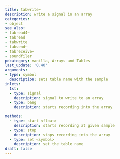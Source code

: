```yaml
---
title: tabwrite~
description: write a signal in an array
categories:
- object
see_also:
- tabread4~
- tabread
- tabwrite
- tabsend~
- tabreceive~
- soundfiler
pdcategory: vanilla, Arrays and Tables
last_update: '0.40'
arguments:
- type: symbol
  description: sets table name with the sample
inlets:
  1st:
  - type: signal
    description: signal to write to an array
  - type: bang
    description: starts recording into the array

methods:
  - type: start <float>
    description: starts recording at given sample
  - type: stop
    description: stops recording into the array
  - type: set <symbol>
    description: set the table name
draft: false
---
```

